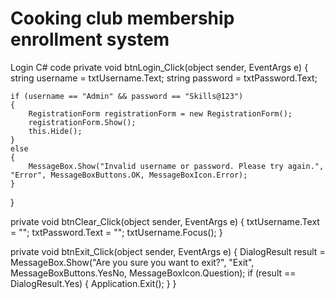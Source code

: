 # Cooking club membership enrollment system
 Login C# code
private void btnLogin_Click(object sender, EventArgs e)
{
    string username = txtUsername.Text;
    string password = txtPassword.Text;

    if (username == "Admin" && password == "Skills@123")
    {
        RegistrationForm registrationForm = new RegistrationForm();
        registrationForm.Show();
        this.Hide();
    }
    else
    {
        MessageBox.Show("Invalid username or password. Please try again.", "Error", MessageBoxButtons.OK, MessageBoxIcon.Error);
    }
}

private void btnClear_Click(object sender, EventArgs e)
{
    txtUsername.Text = "";
    txtPassword.Text = "";
    txtUsername.Focus();
}

private void btnExit_Click(object sender, EventArgs e)
{
    DialogResult result = MessageBox.Show("Are you sure you want to exit?", "Exit", MessageBoxButtons.YesNo, MessageBoxIcon.Question);
    if (result == DialogResult.Yes)
    {
        Application.Exit();
    }
}